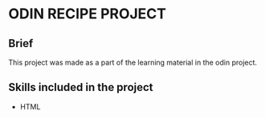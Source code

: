 # ODIN RECIPE PROJECT

## Brief

This project was made as a part of the learning material in the odin project.

## Skills included in the project

- HTML
